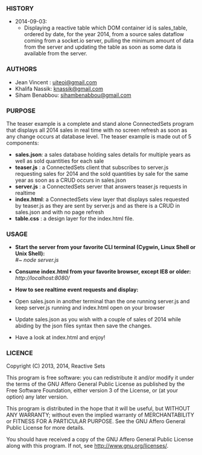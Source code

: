    

### HISTORY

* 2014-09-03:
  * Displaying a reactive table which DOM container id is sales_table, ordered by date, for the year 2014, from a source sales dataflow coming from a socket.io server, pulling the minimum amount of data from the server and updating the table as soon as some data is available from the server.

### AUTHORS

* Jean Vincent  :  uiteoi@gmail.com
* Khalifa Nassik:  knassik@gmail.com
* Siham Benabbou:  sihambenabbou@gmail.com

### PURPOSE

The teaser example is a complete and stand alone ConnectedSets program that displays all 2014 sales in real time with no screen refresh as soon as any change occurs at database level.
The teaser example is made out of 5 components:

* **sales.json**: a sales database holding sales details for multiple years as well as sold quantities for each sale
* **teaser.js** : a ConnectedSets client that subscribes to server.js requesting sales for 2014 and the sold quantities by sale for the same year as soon as a CRUD occurs in sales.json
* **server.js** : a ConnectedSets server that answers teaser.js requests in realtime
* **index.html**: a ConnectedSets view layer that displays sales requested by teaser.js as they are sent by server.js and as there is a CRUD in sales.json and with no page refresh
* **table.css** : a design layer for the index.html file.

### USAGE

* **Start the server from your favorite CLI terminal (Cygwin, Linux Shell or Unix Shell):**  
_#~ node server.js_
 
* **Consume index.html from your favorite browser, except IE8 or older:**  
_http://localhost:8080/_

* **How to see realtime event requests and display:**
* Open sales.json in another terminal than the one running server.js and keep server.js running and index.html open on your browser
* Update sales.json as you wish with a couple of sales of 2014 while abiding by the json files syntax then save the changes.
* Have a look at index.html and enjoy!

### LICENCE


Copyright (C) 2013, 2014, Reactive Sets

This program is free software: you can redistribute it and/or modify
it under the terms of the GNU Affero General Public License as
published by the Free Software Foundation, either version 3 of the
License, or (at your option) any later version.

This program is distributed in the hope that it will be useful,
but WITHOUT ANY WARRANTY; without even the implied warranty of
MERCHANTABILITY or FITNESS FOR A PARTICULAR PURPOSE.  See the
GNU Affero General Public License for more details.

You should have received a copy of the GNU Affero General Public License
along with this program.  If not, see <http://www.gnu.org/licenses/>.
